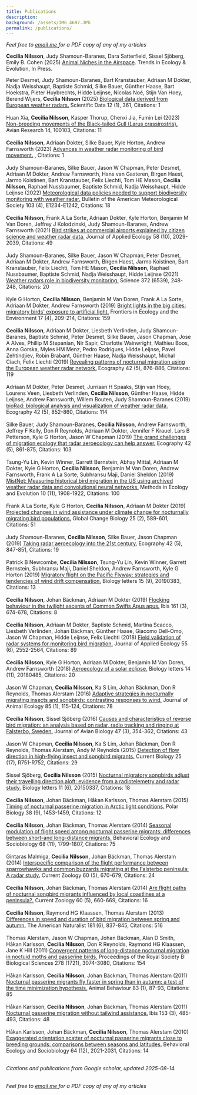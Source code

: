 ```yaml
---  
title: Publications  
description:  
background: /assets/IMG_4697.JPG  
permalink: /publications/  
---
```


<script type='text/javascript' src='https://d1bxh8uas1mnw7.cloudfront.net/assets/embed.js'></script>

*Feel free to*
<a href = "mailto:cecilia.nilsson@biol.lu.se?subject=Paper request">
*email me* </a> *for a PDF copy of any of my articles*

**Cecilia Nilsson**, Judy Shamoun-Baranes, Dara Satterfield, Sissel Sjöberg, Emily B. Cohen (2025) [Animal Niches in the Airspace](https://doi.org/10.1016/j.tree.2025.08.006). Trends in Ecology & Evolution, In Press.

Peter Desmet, Judy Shamoun-Baranes, Bart Kranstauber, Adriaan M Dokter,
Nadja Weisshaupt, Baptiste Schmid, Silke Bauer, Günther Haase, Bart
Hoekstra, Pieter Huybrechts, Hidde Leijnse, Nicolas Noé, Stijn Van Hoey,
Berend Wijers, **Cecilia Nilsson** (2025) [Biological data derived from
European weather radars.](https://doi.org/10.1038/s41597-025-04641-5)
Scientific Data 12 (1), 361, Citations: 1 <span class="altmetric-embed"
data-badge-popover="right" data-badge-type="4"
data-doi="10.1038/s41597-025-04641-5" data-hide-no-mentions="true"
data-hide-less-than="10"></span> <br><br> Huan Xia, **Cecilia Nilsson**,
Kasper Thorup, Chenxi Jia, Fumin Lei (2023) [Non-breeding movements of
the Black-tailed Gull (Larus crassirostris).](https://doi.org/10.1016/j.avrs.2023.100103) Avian
Research 14, 100103, Citations: 11 <span class="altmetric-embed"
data-badge-popover="right" data-badge-type="4"
data-doi="10.1016/j.avrs.2023.100103" data-hide-no-mentions="true"
data-hide-less-than="10"></span> <br><br> **Cecilia Nilsson**, Adriaan
Dokter, Silke Bauer, Kyle Horton, Andrew Farnsworth (2023) [Advances in
weather radar monitoring of bird
movement.](https://doi.org/10.1049/sbra557h_ch7) , Citations: 1
<span class="altmetric-embed" data-badge-popover="right"
data-badge-type="4" data-doi="10.1049/sbra557h_ch7"
data-hide-no-mentions="true" data-hide-less-than="10"></span> <br><br>
Judy Shamoun-Baranes, Silke Bauer, Jason W Chapman, Peter Desmet,
Adriaan M Dokter, Andrew Farnsworth, Hans van Gasteren, Birgen Haest,
Jarmo Koistinen, Bart Kranstauber, Felix Liechti, Tom HE Mason,
**Cecilia Nilsson**, Raphael Nussbaumer, Baptiste Schmid, Nadja
Weisshaupt, Hidde Leijnse (2022) [Meteorological data policies needed to
support biodiversity monitoring with weather
radar.](https://doi.org/10.1175/bams-d-21-0196.1) Bulletin of the
American Meteorological Society 103 (4), E1234-E1242, Citations: 18
<span class="altmetric-embed" data-badge-popover="right"
data-badge-type="4" data-doi="10.1175/bams-d-21-0196.1"
data-hide-no-mentions="true" data-hide-less-than="10"></span> <br><br>
**Cecilia Nilsson**, Frank A La Sorte, Adriaan Dokter, Kyle Horton,
Benjamin M Van Doren, Jeffrey J Kolodzinski, Judy Shamoun-Baranes,
Andrew Farnsworth (2021) [Bird strikes at commercial airports explained
by citizen science and weather radar data.]( https://doi.org/10.1111/1365-2664.13971) Journal of Applied
Ecology 58 (10), 2029-2039, Citations: 49 <span class="altmetric-embed"
data-badge-popover="right" data-badge-type="4" data-doi="10.1111/1365-2664.13971"
data-hide-no-mentions="true" data-hide-less-than="10"></span> <br><br>
Judy Shamoun-Baranes, Silke Bauer, Jason W Chapman, Peter Desmet,
Adriaan M Dokter, Andrew Farnsworth, Birgen Haest, Jarmo Koistinen, Bart
Kranstauber, Felix Liechti, Tom HE Mason, **Cecilia Nilsson**, Raphael
Nussbaumer, Baptiste Schmid, Nadja Weisshaupt, Hidde Leijnse (2021)
[Weather radars role in biodiversity
monitoring.](https://doi.org/10.1126/science.abi4680) Science 372
(6539), 248-248, Citations: 20 <span class="altmetric-embed"
data-badge-popover="right" data-badge-type="4"
data-doi="10.1126/science.abi4680" data-hide-no-mentions="true"
data-hide-less-than="10"></span> <br><br> Kyle G Horton, **Cecilia
Nilsson**, Benjamin M Van Doren, Frank A La Sorte, Adriaan M Dokter,
Andrew Farnsworth (2019) [Bright lights in the big cities: migratory
birds' exposure to artificial light.](https://doi.org/10.1002/fee.2029)
Frontiers in Ecology and the Environment 17 (4), 209-214, Citations: 159
<span class="altmetric-embed" data-badge-popover="right"
data-badge-type="4" data-doi="10.1002/fee.2029"
data-hide-no-mentions="true" data-hide-less-than="10"></span> <br><br>
**Cecilia Nilsson**, Adriaan M Dokter, Liesbeth Verlinden, Judy
Shamoun-Baranes, Baptiste Schmid, Peter Desmet, Silke Bauer, Jason
Chapman, Jose A Alves, Phillip M Stepanian, Nir Sapir, Charlotte
Wainwright, Mathieu Boos, Anna Gorska, Myles HM Menz, Pedro Rodrigues,
Hidde Leijnse, Pavel Zehtindjiev, Robin Brabant, Günther Haase, Nadja
Weisshaupt, Michal Ciach, Felix Liechti (2019) [Revealing patterns of
nocturnal migration using the European weather radar
network.](https://doi.org/10.1111/ecog.04003) Ecography 42 (5), 876-886,
Citations: 119 <span class="altmetric-embed" data-badge-popover="right"
data-badge-type="4" data-doi="10.1111/ecog.04003"
data-hide-no-mentions="true" data-hide-less-than="10"></span> <br><br>
Adriaan M Dokter, Peter Desmet, Jurriaan H Spaaks, Stijn van Hoey,
Lourens Veen, Liesbeth Verlinden, **Cecilia Nilsson**, Günther Haase,
Hidde Leijnse, Andrew Farnsworth, Willem Bouten, Judy Shamoun-Baranes
(2019) [bioRad: biological analysis and visualization of weather radar
data.](https://doi.org/10.1111/ecog.04028) Ecography 42 (5), 852-860,
Citations: 114 <span class="altmetric-embed" data-badge-popover="right"
data-badge-type="4" data-doi="10.1111/ecog.04028"
data-hide-no-mentions="true" data-hide-less-than="10"></span> <br><br>
Silke Bauer, Judy Shamoun-Baranes, **Cecilia Nilsson**, Andrew
Farnsworth, Jeffrey F Kelly, Don R Reynolds, Adriaan M Dokter, Jennifer
F Krauel, Lars B Petterson, Kyle G Horton, Jason W Chapman (2019) [The
grand challenges of migration ecology that radar aeroecology can help
answer.](https://doi.org/10.1111/ecog.04083) Ecography 42 (5), 861-875,
Citations: 103 <span class="altmetric-embed" data-badge-popover="right"
data-badge-type="4" data-doi="10.1111/ecog.04083"
data-hide-no-mentions="true" data-hide-less-than="10"></span> <br><br>
Tsung-Yu Lin, Kevin Winner, Garrett Bernstein, Abhay Mittal, Adriaan M
Dokter, Kyle G Horton, **Cecilia Nilsson**, Benjamin M Van Doren, Andrew
Farnsworth, Frank A La Sorte, Subhransu Maji, Daniel Sheldon (2019)
[MistNet: Measuring historical bird migration in the US using archived
weather radar data and convolutional neural
networks.](https://doi.org/10.1111/2041-210x.13280) Methods in Ecology
and Evolution 10 (11), 1908-1922, Citations: 100
<span class="altmetric-embed" data-badge-popover="right"
data-badge-type="4" data-doi="10.1111/2041-210x.13280"
data-hide-no-mentions="true" data-hide-less-than="10"></span> <br><br>
Frank A La Sorte, Kyle G Horton, **Cecilia Nilsson**, Adriaan M Dokter
(2019) [Projected changes in wind assistance under climate change for
nocturnally migrating bird
populations.](https://doi.org/10.1111/gcb.14531) Global Change Biology
25 (2), 589-601, Citations: 51 <span class="altmetric-embed"
data-badge-popover="right" data-badge-type="4"
data-doi="10.1111/gcb.14531" data-hide-no-mentions="true"
data-hide-less-than="10"></span> <br><br> Judy Shamoun-Baranes,
**Cecilia Nilsson**, Silke Bauer, Jason Chapman (2019) [Taking radar
aeroecology into the 21st century.](https://doi.org/10.1111/ecog.04582)
Ecography 42 (5), 847-851, Citations: 19 <span class="altmetric-embed"
data-badge-popover="right" data-badge-type="4"
data-doi="10.1111/ecog.04582" data-hide-no-mentions="true"
data-hide-less-than="10"></span> <br><br> Patrick B Newcombe, **Cecilia
Nilsson**, Tsung-Yu Lin, Kevin Winner, Garrett Bernstein, Subhransu
Maji, Daniel Sheldon, Andrew Farnsworth, Kyle G Horton (2019) [Migratory
flight on the Pacific Flyway: strategies and tendencies of wind drift
compensation.](https://doi.org/10.1098/rsbl.2019.0383) Biology letters
15 (9), 20190383, Citations: 13 <span class="altmetric-embed"
data-badge-popover="right" data-badge-type="4"
data-doi="10.1098/rsbl.2019.0383" data-hide-no-mentions="true"
data-hide-less-than="10"></span> <br><br> **Cecilia Nilsson**, Johan
Bäckman, Adriaan M Dokter (2019) [Flocking behaviour in the twilight
ascents of Common Swifts Apus apus.](https://doi.org/10.1111/ibi.12704)
Ibis 161 (3), 674-678, Citations: 8 <span class="altmetric-embed"
data-badge-popover="right" data-badge-type="4"
data-doi="10.1111/ibi.12704" data-hide-no-mentions="true"
data-hide-less-than="10"></span> <br><br> **Cecilia Nilsson**, Adriaan M
Dokter, Baptiste Schmid, Martina Scacco, Liesbeth Verlinden, Johan
Bäckman, Günther Haase, Giacomo Dell-Omo, Jason W Chapman, Hidde
Leijnse, Felix Liechti (2018) [Field validation of radar systems for
monitoring bird migration.](https://doi.org/10.1111/1365-2664.13174)
Journal of Applied Ecology 55 (6), 2552-2564, Citations: 89
<span class="altmetric-embed" data-badge-popover="right"
data-badge-type="4" data-doi="10.1111/1365-2664.13174"
data-hide-no-mentions="true" data-hide-less-than="10"></span> <br><br>
**Cecilia Nilsson**, Kyle G Horton, Adriaan M Dokter, Benjamin M Van
Doren, Andrew Farnsworth (2018) [Aeroecology of a solar
eclipse.](https://doi.org/10.1098/rsbl.2018.0485) Biology letters 14
(11), 20180485, Citations: 20 <span class="altmetric-embed"
data-badge-popover="right" data-badge-type="4"
data-doi="10.1098/rsbl.2018.0485" data-hide-no-mentions="true"
data-hide-less-than="10"></span> <br><br> Jason W Chapman, **Cecilia
Nilsson**, Ka S Lim, Johan Bäckman, Don R Reynolds, Thomas Alerstam
(2016) [Adaptive strategies in nocturnally migrating insects and
songbirds: contrasting responses to
wind.](https://doi.org/10.1111/1365-2656.12420) Journal of Animal
Ecology 85 (1), 115-124, Citations: 78 <span class="altmetric-embed"
data-badge-popover="right" data-badge-type="4"
data-doi="10.1111/1365-2656.12420" data-hide-no-mentions="true"
data-hide-less-than="10"></span> <br><br> **Cecilia Nilsson**, Sissel
Sjöberg (2016) [Causes and characteristics of reverse bird migration: an
analysis based on radar, radio tracking and ringing at Falsterbo,
Sweden.](https://doi.org/10.1111/jav.00707) Journal of Avian Biology 47
(3), 354-362, Citations: 43 <span class="altmetric-embed"
data-badge-popover="right" data-badge-type="4"
data-doi="10.1111/jav.00707" data-hide-no-mentions="true"
data-hide-less-than="10"></span> <br><br> Jason W Chapman, **Cecilia
Nilsson**, Ka S Lim, Johan Bäckman, Don R Reynolds, Thomas Alerstam,
Andy M Reynolds (2015) [Detection of flow direction in high-flying
insect and songbird
migrants.](https://doi.org/10.1016/j.cub.2015.07.074) Current Biology 25
(17), R751-R752, Citations: 29 <span class="altmetric-embed"
data-badge-popover="right" data-badge-type="4"
data-doi="10.1016/j.cub.2015.07.074" data-hide-no-mentions="true"
data-hide-less-than="10"></span> <br><br> Sissel Sjöberg, **Cecilia
Nilsson** (2015) [Nocturnal migratory songbirds adjust their travelling
direction aloft: evidence from a radiotelemetry and radar
study.](https://doi.org/10.1098/rsbl.2015.0337) Biology letters 11 (6),
20150337, Citations: 18 <span class="altmetric-embed"
data-badge-popover="right" data-badge-type="4"
data-doi="10.1098/rsbl.2015.0337" data-hide-no-mentions="true"
data-hide-less-than="10"></span> <br><br> **Cecilia Nilsson**, Johan
Bäckman, Håkan Karlsson, Thomas Alerstam (2015) [Timing of nocturnal
passerine migration in Arctic light
conditions.](https://doi.org/10.1007/s00300-015-1708-x) Polar Biology 38
(9), 1453-1459, Citations: 12 <span class="altmetric-embed"
data-badge-popover="right" data-badge-type="4"
data-doi="10.1007/s00300-015-1708-x" data-hide-no-mentions="true"
data-hide-less-than="10"></span> <br><br> **Cecilia Nilsson**, Johan
Bäckman, Thomas Alerstam (2014) [Seasonal modulation of flight speed
among nocturnal passerine migrants: differences between short-and
long-distance migrants.](https://doi.org/10.1007/s00265-014-1789-5)
Behavioral Ecology and Sociobiology 68 (11), 1799-1807, Citations: 75
<span class="altmetric-embed" data-badge-popover="right"
data-badge-type="4" data-doi="10.1007/s00265-014-1789-5"
data-hide-no-mentions="true" data-hide-less-than="10"></span> <br><br>
Gintaras Malmiga, **Cecilia Nilsson**, Johan Bäckman, Thomas Alerstam
(2014) [Interspecific comparison of the flight performance between
sparrowhawks and common buzzards migrating at the Falsterbo peninsula: A
radar study.](https://doi.org/10.1093/czoolo/60.5.670) Current Zoology
60 (5), 670-679, Citations: 24 <span class="altmetric-embed"
data-badge-popover="right" data-badge-type="4"
data-doi="10.1093/czoolo/60.5.670" data-hide-no-mentions="true"
data-hide-less-than="10"></span> <br><br> **Cecilia Nilsson**, Johan
Bäckman, Thomas Alerstam (2014) [Are flight paths of nocturnal songbird
migrants influenced by local coastlines at a
peninsula?.](https://doi.org/10.1093/czoolo/60.5.660) Current Zoology 60
(5), 660-669, Citations: 16 <span class="altmetric-embed"
data-badge-popover="right" data-badge-type="4"
data-doi="10.1093/czoolo/60.5.660" data-hide-no-mentions="true"
data-hide-less-than="10"></span> <br><br> **Cecilia Nilsson**, Raymond
HG Klaassen, Thomas Alerstam (2013) [Differences in speed and duration
of bird migration between spring and
autumn.](https://doi.org/10.1086/670335) The American Naturalist 181
(6), 837-845, Citations: 516 <span class="altmetric-embed"
data-badge-popover="right" data-badge-type="4" data-doi="10.1086/670335"
data-hide-no-mentions="true" data-hide-less-than="10"></span> <br><br>
Thomas Alerstam, Jason W Chapman, Johan Bäckman, Alan D Smith, Håkan
Karlsson, **Cecilia Nilsson**, Don R Reynolds, Raymond HG Klaassen, Jane
K Hill (2011) [Convergent patterns of long-distance nocturnal migration
in noctuid moths and passerine
birds.](https://doi.org/10.1098/rspb.2011.0058) Proceedings of the Royal
Society B: Biological Sciences 278 (1721), 3074-3080, Citations: 154
<span class="altmetric-embed" data-badge-popover="right"
data-badge-type="4" data-doi="10.1098/rspb.2011.0058"
data-hide-no-mentions="true" data-hide-less-than="10"></span> <br><br>
Håkan Karlsson, **Cecilia Nilsson**, Johan Bäckman, Thomas Alerstam
(2011) [Nocturnal passerine migrants fly faster in spring than in
autumn: a test of the time minimization
hypothesis.](https://doi.org/10.1016/j.anbehav.2011.10.009) Animal
Behaviour 83 (1), 87-93, Citations: 85 <span class="altmetric-embed"
data-badge-popover="right" data-badge-type="4"
data-doi="10.1016/j.anbehav.2011.10.009" data-hide-no-mentions="true"
data-hide-less-than="10"></span> <br><br> Håkan Karlsson, **Cecilia
Nilsson**, Johan Bäckman, Thomas Alerstam (2011) [Nocturnal passerine
migration without tailwind
assistance.](https://doi.org/10.1111/j.1474-919x.2011.01130.x) Ibis 153
(3), 485-493, Citations: 48 <span class="altmetric-embed"
data-badge-popover="right" data-badge-type="4"
data-doi="10.1111/j.1474-919x.2011.01130.x" data-hide-no-mentions="true"
data-hide-less-than="10"></span> <br><br> Håkan Karlsson, Johan Bäckman,
**Cecilia Nilsson**, Thomas Alerstam (2010) [Exaggerated orientation
scatter of nocturnal passerine migrants close to breeding grounds:
comparisons between seasons and
latitudes.](https://doi.org/10.1007/s00265-010-1015-z) Behavioral
Ecology and Sociobiology 64 (12), 2021-2031, Citations: 14
<span class="altmetric-embed" data-badge-popover="right"
data-badge-type="4" data-doi="10.1007/s00265-010-1015-z"
data-hide-no-mentions="true" data-hide-less-than="10"></span>

<br>*Citations and publications from Google scholar, updated
2025-08-14.*

<br>*Feel free to*
<a href = "mailto:cecilia.nilsson@biol.lu.se?subject=Paper request">
*email me* </a> *for a PDF copy of any of my articles*

